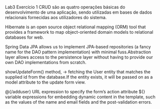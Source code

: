 Lab3
Exercício 1
CRUD são as quatro operações básicas do desenvolvimento de uma aplicação, sendo utilizadas em bases de dados relacionais fornecidas aos utilizadores do sistema.

Hibernate is an open source object relational mapping (ORM) tool that provides a framework to map object-oriented domain models to relational databases for web.

Spring Data JPA allows us to implement JPA-based repositories (a fancy name for the DAO pattern implementation) with minimal fuss.Abstraction layer allows access to the persistence layer without having to provide our own DAO implementations from scratch.

showUpdateForm() method, -> fetching the User entity that matches the supplied id from the database.If the entity exists, it will be passed on as a model attribute to the update form view.

@{/adduser} URL expression to specify the form’s action attribute 
${} variable expressions for embedding dynamic content in the template, such as the values of the name and email fields and the post-validation errors.
